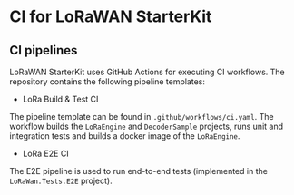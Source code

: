 # CI for LoRaWAN StarterKit

## CI pipelines

LoRaWAN StarterKit uses GitHub Actions for executing CI workflows. The repository contains the following pipeline templates:

- LoRa Build & Test CI

The pipeline template can be found in `.github/workflows/ci.yaml`. The workflow builds the `LoRaEngine` and `DecoderSample` projects, runs unit and integration tests and builds a docker image of the `LoRaEngine`. 

- LoRa E2E CI

The E2E pipeline is used to run end-to-end tests (implemented in the `LoRaWan.Tests.E2E` project). 
